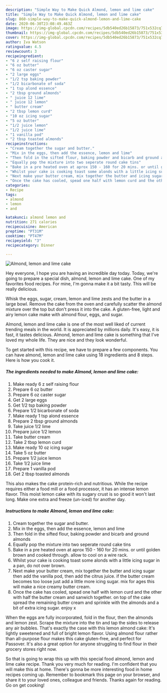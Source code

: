 ```yaml
---
description: "Simple Way to Make Quick Almond, lemon and lime cake"
title: "Simple Way to Make Quick Almond, lemon and lime cake"
slug: 860-simple-way-to-make-quick-almond-lemon-and-lime-cake
date: 2020-06-30T23:08:49.463Z
image: https://img-global.cpcdn.com/recipes/5db540ed26b15873/751x532cq70/almond-lemon-and-lime-cake-recipe-main-photo.jpg
thumbnail: https://img-global.cpcdn.com/recipes/5db540ed26b15873/751x532cq70/almond-lemon-and-lime-cake-recipe-main-photo.jpg
cover: https://img-global.cpcdn.com/recipes/5db540ed26b15873/751x532cq70/almond-lemon-and-lime-cake-recipe-main-photo.jpg
author: Iva Watson
ratingvalue: 4.5
reviewcount: 3
recipeingredient:
- "6 z self raising flour"
- "6 oz butter"
- "6 oz caster sugar"
- "2 large eggs"
- "1/2 tsp baking powder"
- "1/2 bicarbonate of soda"
- "1 tsp alond essence"
- "2 tbsp ground almonds"
- " juice 12 lime"
- " juice 12 lemon"
- " butter cream"
- "2 tbsp lemon curd"
- "10 oz icing sugar"
- "5 oz butter"
- "1/2 juice lemon"
- "1/2 juice lime"
- "1 vanilla pod"
- "2 tbsp toasted almonds"
recipeinstructions:
- "Cream together the sugar and butter."
- "Mix in the eggs, then add the essence, lemon and lime"
- "Then fold in the sifted flour, baking powder and bicarb and ground almonds"
- "Equally pop the mixture into two seperate round cake tins"
- "Bake in a pre heated oven at aprox 150 - 160 for 20 mins. or until golden brown and cooked through. allow to cool on a wire rack."
- "Whilst your cake is cooking toast some alonds with a little icing sugar in a pan, do not over brown."
- "Next make your butter cream, mix together the butter and icing sugar then add the vanilla pod, then add the citrus juice. if the butter cream becomes too loose just add a little more icing sugar. mix for ages this will make a nice creamy butter cream."
- "Once the cake has cooled, spead one half with lemon curd and the other with half the butter cream and sanwich together. on top of the cake spread the remaining butter cream and sprinkle with the almonds and a bit of extra icing sugar. enjoy x"
categories:
- Recipe
tags:
- almond
- lemon
- and

katakunci: almond lemon and 
nutrition: 271 calories
recipecuisine: American
preptime: "PT31M"
cooktime: "PT47M"
recipeyield: "3"
recipecategory: Dinner

---
```



![Almond, lemon and lime cake](https://img-global.cpcdn.com/recipes/5db540ed26b15873/751x532cq70/almond-lemon-and-lime-cake-recipe-main-photo.jpg)

Hey everyone, I hope you are having an incredible day today. Today, we're going to prepare a special dish, almond, lemon and lime cake. One of my favorites food recipes. For mine, I'm gonna make it a bit tasty. This will be really delicious.

Whisk the eggs, sugar, cream, lemon and lime zests and the butter in a large bowl. Remove the cake from the oven and carefully scatter the almond mixture over the top but don&#39;t press it into the cake. A gluten-free, light and airy lemon cake make with almond flour, eggs, and sugar.

Almond, lemon and lime cake is one of the most well liked of current trending meals in the world. It is appreciated by millions daily. It's easy, it is fast, it tastes delicious. Almond, lemon and lime cake is something that I've loved my whole life. They are nice and they look wonderful.


To get started with this recipe, we have to prepare a few components. You can have almond, lemon and lime cake using 18 ingredients and 8 steps. Here is how you cook it.

<!--inarticleads1-->

##### The ingredients needed to make Almond, lemon and lime cake:

1. Make ready 6 z self raising flour
1. Prepare 6 oz butter
1. Prepare 6 oz caster sugar
1. Get 2 large eggs
1. Get 1/2 tsp baking powder
1. Prepare 1/2 bicarbonate of soda
1. Make ready 1 tsp alond essence
1. Prepare 2 tbsp ground almonds
1. Take  juice 1/2 lime
1. Prepare  juice 1/2 lemon
1. Take  butter cream
1. Take 2 tbsp lemon curd
1. Make ready 10 oz icing sugar
1. Take 5 oz butter
1. Prepare 1/2 juice lemon
1. Take 1/2 juice lime
1. Prepare 1 vanilla pod
1. Get 2 tbsp toasted almonds


This also makes the cake protein-rich and nutritious. While the recipe requires either a food mill or a food processor, it has an intense lemon flavor. This moist lemon cake with its sugary crust is so good it won&#39;t last long. Make one extra and freeze (un-iced) for another day. 

<!--inarticleads2-->

##### Instructions to make Almond, lemon and lime cake:

1. Cream together the sugar and butter.
1. Mix in the eggs, then add the essence, lemon and lime
1. Then fold in the sifted flour, baking powder and bicarb and ground almonds
1. Equally pop the mixture into two seperate round cake tins
1. Bake in a pre heated oven at aprox 150 - 160 for 20 mins. or until golden brown and cooked through. allow to cool on a wire rack.
1. Whilst your cake is cooking toast some alonds with a little icing sugar in a pan, do not over brown.
1. Next make your butter cream, mix together the butter and icing sugar then add the vanilla pod, then add the citrus juice. if the butter cream becomes too loose just add a little more icing sugar. mix for ages this will make a nice creamy butter cream.
1. Once the cake has cooled, spead one half with lemon curd and the other with half the butter cream and sanwich together. on top of the cake spread the remaining butter cream and sprinkle with the almonds and a bit of extra icing sugar. enjoy x


When the eggs are fully incorporated, fold in the flour, then the almonds and lemon zest. Scrape the mixture into the tin and tap the sides to release any air bubbles. That&#39;s exactly the case with this lemon almond cake: It&#39;s lightly sweetened and full of bright lemon flavor. Using almond flour rather than all-purpose flour makes this cake gluten-free, and perfect for Passover. It&#39;s also a great option for anyone struggling to find flour in their grocery stores right now. 

So that is going to wrap this up with this special food almond, lemon and lime cake recipe. Thank you very much for reading. I'm confident that you will make this at home. There's gonna be more interesting food in home recipes coming up. Remember to bookmark this page on your browser, and share it to your loved ones, colleague and friends. Thanks again for reading. Go on get cooking!
